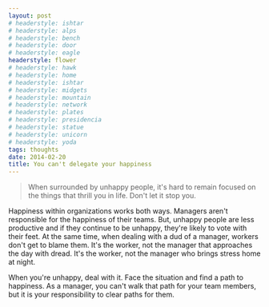 ```yaml
---
layout: post
# headerstyle: ishtar
# headerstyle: alps
# headerstyle: bench
# headerstyle: door
# headerstyle: eagle
headerstyle: flower
# headerstyle: hawk
# headerstyle: home
# headerstyle: ishtar
# headerstyle: midgets
# headerstyle: mountain
# headerstyle: network
# headerstyle: plates
# headerstyle: presidencia
# headerstyle: statue
# headerstyle: unicorn
# headerstyle: yoda
tags: thoughts
date: 2014-02-20
title: You can't delegate your happiness
---
```

> When surrounded by unhappy people, it's hard to remain focused on the things that thrill you in life.  Don't let it stop you.

Happiness within organizations works both ways. Managers aren't responsible for the happiness of their teams.  But, unhappy people are less productive and if they continue to be unhappy, they're likely to vote with their feet.  At the same time, when dealing with a dud of a manager, workers don't get to blame them.  It's the worker, not the manager that approaches the day with dread.  It's the worker, not the manager who brings stress home at night.

When you're unhappy, deal with it.  Face the situation and find a path to happiness.  As a manager, you can't walk that path for your team members, but it is your responsibility to clear paths for them.
